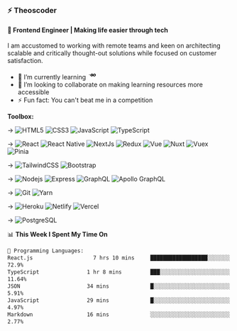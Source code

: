 ### ⚡️ Theoscoder
#### 🎨 Frontend Engineer | Making life easier through tech

I am accustomed to working with remote teams and keen on architecting scalable and critically thought-out solutions while focused on customer satisfaction.


- 🌱 I’m currently learning <code><img height="20" src="https://raw.githubusercontent.com/github/explore/80688e429a7d4ef2fca1e82350fe8e3517d3494d/topics/go/go.png"></code>
- 👯 I’m looking to collaborate on making learning resources more accessible
- ⚡ Fun fact: You can't beat me in a competition

**Toolbox:**  

-> ![HTML5](https://img.shields.io/badge/-HTML5-black?style=flat-square&logo=html5&logoColor=white)
![CSS3](https://img.shields.io/badge/-CSS3-black?style=flat-square&logo=css3)
![JavaScript](https://img.shields.io/badge/-JavaScript-black?style=flat-square&logo=javascript)
![TypeScript](https://img.shields.io/badge/-TypeScript-black?style=flat-square&logo=typescript)

-> ![React](https://img.shields.io/badge/-React-black?style=flat-square&logo=react)
![React Native](https://img.shields.io/badge/-ReactNative-black?style=flat-square&logo=react)
![NextJs](https://img.shields.io/badge/-Nextjs-black?style=flat-square&logo=Next.js)
![Redux](https://img.shields.io/badge/-Redux-black?style=flat-square&logo=redux)
![Vue](https://img.shields.io/badge/-Vue-black?style=flat-square&logo=vue.js)
![Nuxt](https://img.shields.io/badge/-Nuxt-black?style=flat-square&logo=nuxt.js)
![Vuex](https://img.shields.io/badge/-Vuex-black?style=flat-square&logo=vuex.js)
![Pinia](https://img.shields.io/badge/-Pinia-black?style=flat-square&logo=pinia)

-> ![TailwindCSS](https://img.shields.io/badge/-TailwindCSS-black?style=flat-square&logo=tailwindcss)
![Bootstrap](https://img.shields.io/badge/-Bootstrap-black?style=flat-square&logo=bootstrap)

-> ![Nodejs](https://img.shields.io/badge/-Nodejs-black?style=flat-square&logo=Node.js)
![Express](https://img.shields.io/badge/-Express.js-black?style=flat-square&logo=express)
![GraphQL](https://img.shields.io/badge/-GraphQL-black?style=flat-square&logo=graphql)
![Apollo GraphQL](https://img.shields.io/badge/-Apollo%20GraphQL-black?style=flat-square&logo=apollo-graphql)

-> ![Git](https://img.shields.io/badge/-Git-black?style=flat-square&logo=git)
![Yarn](https://img.shields.io/badge/-yarn-black?style=flat-square&logo=yarn)

-> ![Heroku](https://img.shields.io/badge/-Heroku-black?style=flat-square&logo=heroku)
![Netlify](https://img.shields.io/badge/-Netlify-black?style=flat-square&logo=netlify)
![Vercel](https://img.shields.io/badge/-Vercel-000000?style=flat-square&logo=vercel)

-> ![PostgreSQL](https://img.shields.io/badge/-PostgreSQL-336791?style=flat-square&logo=postgresql)


<!--![Python](https://img.shields.io/badge/-Python-black?style=flat-square&logo=Python)
![Java](https://img.shields.io/badge/-java-E34A86?style=flat-square&logo=java)
![Redis](https://img.shields.io/badge/-Redis-black?style=flat-square&logo=Redis)
![ElasticSearch](https://img.shields.io/badge/-ElasticSearch-005571?style=flat-square&logo=elasticsearch)

![MySQL](https://img.shields.io/badge/-MySQL-black?style=flat-square&logo=mysql)
![Docker](https://img.shields.io/badge/-Docker-black?style=flat-square&logo=docker)
![DigitalOcean](https://img.shields.io/badge/-Digital%20Ocean-darkblue?style=flat-square&logo=digitalocean)
![Amazon AWS](https://img.shields.io/badge/Amazon%20AWS-232F3E?style=flat-square&logo=amazon-aws)
![Microsoft Azure](https://img.shields.io/badge/Microsoft%20Azure-232F7E?style=flat-square&logo=microsoft-azure)
![Google Cloud](https://img.shields.io/badge/Google%20Cloud-black?style=flat-square&logo=google-cloud)
![BitBucket](https://img.shields.io/badge/-BitBucket-darkblue?style=flat-square&logo=bitbucket)
![Raspberry Pi](https://img.shields.io/badge/-Raspberry%20Pi-C51A4A?style=flat-square&logo=Raspberry-Pi)

[![Akhigbe-E's github stats](https://github-readme-stats.vercel.app/api?username=Akhigbe-E)](https://github.com/Akhigbe-E/github-readme-stats)

<!--START_SECTION:waka-->
📊 **This Week I Spent My Time On** 

```text
💬 Programming Languages: 
React.js                   7 hrs 10 mins     ██████████████████░░░░░░░   72.9% 
TypeScript               1 hr 8 mins         ███░░░░░░░░░░░░░░░░░░░░░░   11.64% 
JSON                     34 mins             █░░░░░░░░░░░░░░░░░░░░░░░░   5.91% 
JavaScript               29 mins             █░░░░░░░░░░░░░░░░░░░░░░░░   4.97% 
Markdown                 16 mins             ░░░░░░░░░░░░░░░░░░░░░░░░░   2.77%

```
<!--END_SECTION:waka-->
